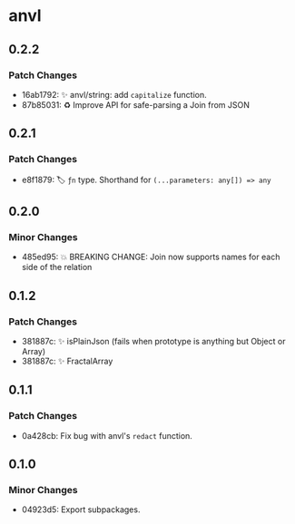 # anvl

## 0.2.2

### Patch Changes

- 16ab1792: ✨ anvl/string: add `capitalize` function.
- 87b85031: ♻️ Improve API for safe-parsing a Join from JSON

## 0.2.1

### Patch Changes

- e8f1879: 🏷️ `ƒn` type. Shorthand for `(...parameters: any[]) => any`

## 0.2.0

### Minor Changes

- 485ed95: 💥 BREAKING CHANGE: Join now supports names for each side of the relation

## 0.1.2

### Patch Changes

- 381887c: ✨ isPlainJson (fails when prototype is anything but Object or Array)
- 381887c: ✨ FractalArray

## 0.1.1

### Patch Changes

- 0a428cb: Fix bug with anvl's `redact` function.

## 0.1.0

### Minor Changes

- 04923d5: Export subpackages.
